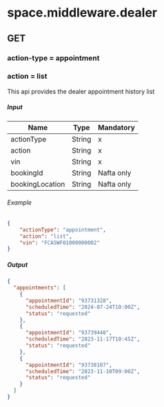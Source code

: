 ﻿# space.middleware.dealer

## GET

### action-type = appointment

### action = list

This api provides the dealer appointment history list

##### Input

| Name            | Type   | Mandatory  |
|-----------------|--------|------------|
| actionType      | String | x          |
| action          | String | x          |
| vin             | String | x          |
| bookingId       | String | Nafta only |
| bookingLocation | String | Nafta only |

###### Example

```json
{
    "actionType": "appointment",
    "action": "list",
    "vin": "FCASWF01000000002"
}
```

##### Output

```json
{
  "appointments": [
    {
      "appointmentId": "93731328",
      "scheduledTime": "2024-07-24T10:00Z",
      "status": "requested"
    },
    {
      "appointmentId": "93739448",
      "scheduledTime": "2023-11-17T10:45Z",
      "status": "requested"
    },
    {
      "appointmentId": "93738107",
      "scheduledTime": "2023-11-10T09:00Z",
      "status": "requested"
    }
  ]
}
```
